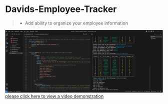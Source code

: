# Davids-Employee-Tracker
>* Add ability to organize your employee information

![](./images/employeetracker.png)
[please click here to view a video demonstration](https://drive.google.com/file/d/19hECnziCrKPKkLLfarQCqXrdanvrfaUl/view)